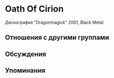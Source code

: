 # Oath Of Cirion

Дискография
"Dragonmagick" 2001, Black Metal

## Отношения с другими группами


## Обсуждения


## Упоминания

